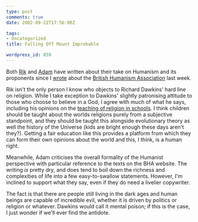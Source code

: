 ```yaml
---
type: post
comments: true
date: 2002-09-22T17:56:00Z

tags:
- Uncategorized
title: Falling Off Mount Improbable

wordpress_id: 859
---
```


Both [Rik](http://www.mememachine.net/blog.html) and [Adam](http://www.v-2.org/blogger/2002_09_01_blogger_archive.html#81850620) have written about their take on Humanism and its proponents since I [wrote](http://frownland.com/article/69) about the [British Humanism Association](http://www.humanism.org.uk) last week.



	

Rik isn't the only person I know who objects to Richard Dawkins' hard line on religion. While I take exception to Dawkins' slightly patronising attitude to those who choose to believe in a God, I agree with much of what he says, including his opinions on the [teaching of religion in schools](http://www.observer.co.uk/comment/story/0,6903,625743,00.html). I think children should be taught about the worlds religions purely from a subjective standpoint, and they should be taught this alongside evolutionary theory as well the history of the Universe (kids are bright enough these days aren't they?). Getting a fair education like this provides a platform from which they can form their own opinions about the world and this, I think, is a human right.



	

Meanwhile, Adam criticises the overall formality of the Humanist perspective with particular reference to the texts on the BHA website. The writing _is_ pretty dry, and does tend to boil down the richness and complexities of life into a few easy-to-swallow statements. However, I'm inclined to support what they say, even if they do need a livelier copywriter.



	

The fact is that there are people still living in the dark ages and human beings are capable of incredible evil, whether it is driven by politics or religion or whatever. Dawkins would call it mental poison; if this is the case,  I just wonder if we'll ever find the antidote.

